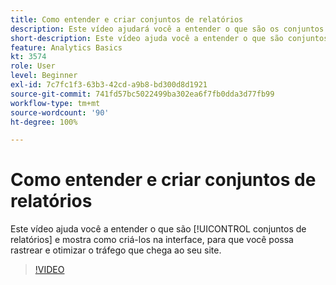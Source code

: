 ```yaml
---
title: Como entender e criar conjuntos de relatórios
description: Este vídeo ajudará você a entender o que são os conjuntos de relatórios e mostrará como criá-los na interface, para que você possa rastrear e otimizar as pessoas que acessam o seu site.
short-description: Este vídeo ajuda você a entender o que são conjuntos de relatórios e como criá-los.
feature: Analytics Basics
kt: 3574
role: User
level: Beginner
exl-id: 7c7fc1f3-63b3-42cd-a9b8-bd300d8d1921
source-git-commit: 741fd57bc5022499ba302ea6f7fb0dda3d77fb99
workflow-type: tm+mt
source-wordcount: '90'
ht-degree: 100%

---
```


# Como entender e criar conjuntos de relatórios

Este vídeo ajuda você a entender o que são [!UICONTROL conjuntos de relatórios] e mostra como criá-los na interface, para que você possa rastrear e otimizar o tráfego que chega ao seu site.

>[!VIDEO](https://video.tv.adobe.com/v/28773/?quality=12&learn=on)
